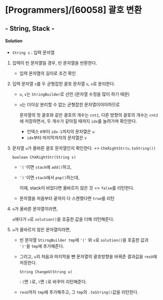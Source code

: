 # [Programmers]/[60058] 괄호 변환

## - String, Stack -

#### Solution

* `String s` : 입력 문자열

1. 입력이 빈 문자열일 경우, 빈 문자열을 반환한다.

   * 입력 문자열의 길이로 조건 확인

2. 입력 문자열 `s`를 두 균형잡힌 괄호 문자열 `u`, `v`로 분리한다.

   * `u`, `v`는 `StringBuilder`로 선언 (문자열 수정을 많이 하기 때문)

   * `u`는 더이상 분리할 수 없는 균형잡힌 문자열이어야하므로

     문자열의 첫 괄호와 같은 괄호의 개수는 `cnt1`, 다른 방향의 괄호의 개수는 `cnt2`에 저장하면서, 두 개수가 같아질 때까지 `idx`를 늘려가며 확인한다.

     * 인덱스 `0`부터 `idx-1`까지의 문자열은 `u`
     * `idx`부터 마지막까지의 문자열은 `v`

3. 문자열 `u`가 올바른 괄호 문자열인지 확인한다. => `ChkRightStr(u.toString())`

   `boolean ChkRightStr(String s)` 

   * `'('`이면 `stack`에 `add()`하고,

   * `')'`이면 `stack`에서 `pop()`하는데,

     이때, stack이 비었다면 올바르지 않은 것 => `false`를 리턴한다.

   * 문자열을 처음부터 끝까지 다 스캔했다면 `true`를 리턴

4. `u`가 올바른 문자열이라면,

   `u`에다가 `v`로 `solution()`을 호출한 값을 더해 리턴해준다.

5. `u`가 올바르지 않은 문자열이라면,

   * 빈 문자열 `StirngBuilder tmp`에 `'('` 와 `v`로 `solution()`을 호출한 값과 `')'`을 `tmp`에 추가해준다.

   * 그리고, `u`의 처음과 마지막을 뺀 문자열의 괄호방향을 바꿔준 결과값을 `resU`에 저장한다.

     `String ChangeU(String u)`

     : `(`면 `)`로, `)`면 `(`로 바꾸어 리턴해준다.

   * `resU`까지 `tmp`에 추가해주고, 그 `tmp`의 `.toString()`값을 리턴한다.

   